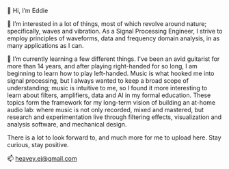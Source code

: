 👋 Hi, I’m Eddie

👀 I’m interested in a lot of things, most of which revolve around nature; specifically, waves and vibration. As a Signal Processing Engineer, I strive to employ principles of
waveforms, data and frequency domain analysis, in as many applications as I can.

🌱 I’m currently learning a few different things. I've been an avid guitarist for more than 14 years, and after playing right-handed for so long, I am beginning to learn how
 to play left-handed. Music is what hooked me into signal processing, but I always wanted to keep a broad scope of understanding; music is intuitive to me, so I found it more
 interesting to learn about filters, amplifiers, data and AI in my formal education. These topics form the framework for my long-term vision of building an at-home audio lab:
 where music is not only recorded, mixed and mastered, but research and experimentation live through filtering effects, visualization and analysis software, and mechanical design.
 
There is a lot to look forward to, and much more for me to upload here. Stay curious, stay positive.

📫 heavey.ej@gmail.com

<!---

--->
